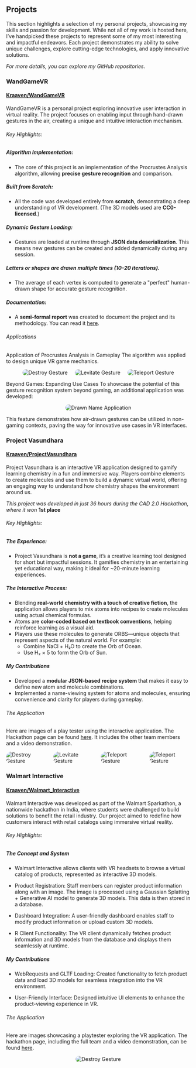 ## Projects

This section highlights a selection of my personal projects, showcasing my skills and passion for development. While not all of my work is hosted here, I’ve handpicked these projects to represent some of my most interesting and impactful endeavors. Each project demonstrates my ability to solve unique challenges, explore cutting-edge technologies, and apply innovative solutions.

*For more details, you can explore my GitHub repositories.*

### WandGameVR
#### [Kraaven/WandGameVR](https://github.com/Kraaven/WandGameVR)

WandGameVR is a personal project exploring innovative user interaction in virtual reality. The project focuses on enabling input through hand-drawn gestures in the air, creating a unique and intuitive interaction mechanism.

###### Key Highlights:

##### Algorithm Implementation:
- The core of this project is an implementation of the Procrustes Analysis algorithm, allowing **precise gesture recognition** and comparison.

##### Built from Scratch:
- All the code was developed entirely from **scratch**, demonstrating a deep understanding of VR development. (The 3D models used are **CC0-licensed**.)

##### Dynamic Gesture Loading:
- Gestures are loaded at runtime through **JSON data deserialization**. This means new gestures can be created and added dynamically during any session.

##### Letters or shapes are drawn multiple times (10–20 iterations).
- The average of each vertex is computed to generate a "perfect" human-drawn shape for accurate gesture recognition.
##### Documentation:
- A **semi-formal report** was created to document the project and its methodology. You can read it [here](https://github.com/Kraaven/WandGameVR/blob/main/report.pdf).

###### Applications

Application of Procrustes Analysis in Gameplay
The algorithm was applied to design unique VR game mechanics.

<div class="Image_Container"> <img src="/Destroy.gif" alt="Destroy Gesture" class="img_display"> <img src="/Levitate.gif" alt="Levitate Gesture" class="img_display"> <img src="/Teleport.gif" alt="Teleport Gesture" class="img_display"> </div>

Beyond Games: Expanding Use Cases
To showcase the potential of this gesture recognition system beyond gaming, an additional application was developed:

<div class="Image_Container"> <img src="/DrawnName.gif" alt="Drawn Name Application" class="img_display"> </div>

This feature demonstrates how air-drawn gestures can be utilized in non-gaming contexts, paving the way for innovative use cases in VR interfaces.


### Project Vasundhara
#### [Kraaven/ProjectVasundhara](https://github.com/Kraaven/ProjectVasundhara)

Project Vasundhara is an interactive VR application designed to gamify learning chemistry in a fun and immersive way. Players combine elements to create molecules and use them to build a dynamic virtual world, offering an engaging way to understand how chemistry shapes the environment around us.

*This project was developed in just 36 hours during the CAD 2.0 Hackathon, where it won* **1st place**

###### Key Highlights:

##### The Experience:
- Project Vasundhara is **not a game**, it’s a creative learning tool designed for short but impactful sessions. It gamifies chemistry in an entertaining yet educational way, making it ideal for ~20-minute learning experiences.

##### The Interactive Process:
- Blending **real-world chemistry with a touch of creative fiction**, the application allows players to mix atoms into recipes to create molecules using actual chemical formulas.
- Atoms are **color-coded based on textbook conventions**, helping reinforce learning as a visual aid.
- Players use these molecules to generate ORBS—unique objects that represent aspects of the natural world. For example:
    - Combine NaCl + H₂O to create the Orb of Ocean.
    - Use H₂ × 5 to form the Orb of Sun.

##### My Contributions
- Developed a **modular JSON-based recipe system** that makes it easy to define new atom and molecule combinations.
- Implemented a name-viewing system for atoms and molecules, ensuring convenience and clarity for players during gameplay.


###### The Application

Here are images of a play tester using the interactive application. The Hackathon page can be found [here](https://devfolio.co/projects/project-vasundhara-cb2e). It includes the other team members and a video demonstration.

<div class="Image_Container"> 
<img src="/Vasun1.webp" alt="Destroy Gesture" class="img_display" height="128"> 
<img src="/Vasun2.webp" alt="Levitate Gesture" class="img_display" height="128"> 
<img src="/Vasun3.webp" alt="Teleport Gesture" class="img_display" height="128">
<img src="/Vasun4.webp" alt="Teleport Gesture" class="img_display" height="128">
</div>

### Walmart Interactive
#### [Kraaven/Walmart_Interactive](https://github.com/Kraaven/Walmart_Interactive)

Walmart Interactive was developed as part of the Walmart Sparkathon, a nationwide hackathon in India, where students were challenged to build solutions to benefit the retail industry. Our project aimed to redefine how customers interact with retail catalogs using immersive virtual reality.

###### Key Highlights:

##### The Concept and System
- Walmart Interactive allows clients with VR headsets to browse a virtual catalog of products, represented as interactive 3D models.

- Product Registration: Staff members can register product information along with an image. The image is processed using a Gaussian Splatting + Generative AI model to generate 3D models. This data is then stored in a database.

- Dashboard Integration: A user-friendly dashboard enables staff to modify product information or upload custom 3D models.

- R Client Functionality: The VR client dynamically fetches product information and 3D models from the database and displays them seamlessly at runtime.

##### My Contributions

- WebRequests and GLTF Loading: Created functionality to fetch product data and load 3D models for seamless integration into the VR environment.

- User-Friendly Interface: Designed intuitive UI elements to enhance the product-viewing experience in VR.

###### The Application

Here are images showcasing a playtester exploring the VR application. The hackathon page, including the full team and a video demonstration, can be found [here](https://www.youtube.com/watch?v=CfgoMGB-Bxc).

<div class="Image_Container"> 
<img src="/Walmart.gif" alt="Destroy Gesture" class="img_display"> 
</div>
 


<style lang="css">
.Image_Container {
    display: flex; /* Ensures flexbox layout */
    flex-direction: row; /* Aligns items in a row (horizontal layout) */
    align-items: center; /* Centers items vertically */
    justify-content: center; /* Centers items horizontally */
    gap: 20px; /* Adds spacing between items */
    width: 100%; /* Ensures the container spans the full width */
    margin: 0 auto; /* Centers the container itself if needed */
}

.img_display {
    border-radius: 15px; /* Adds rounded corners */
    max-width: 100%; /* Ensures images don’t exceed the container width */
    height: auto; /* Maintains aspect ratio */
}
</style>


